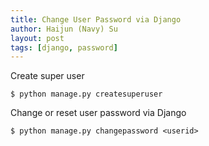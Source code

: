 ```yaml
---
title: Change User Password via Django
author: Haijun (Navy) Su
layout: post
tags: [django, password]
---
```

Create super user
```shell
$ python manage.py createsuperuser
```

Change or reset user password via Django
```shell
$ python manage.py changepassword <userid>
```
